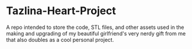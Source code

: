 # Tazlina-Heart-Project
A repo intended to store the code, STL files, and other assets used in the making and upgrading of my beautiful girlfriend's very nerdy gift from me that also doubles as a cool personal project.
